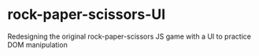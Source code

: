 # rock-paper-scissors-UI
Redesigning the original rock-paper-scissors JS game with a UI to practice DOM manipulation
